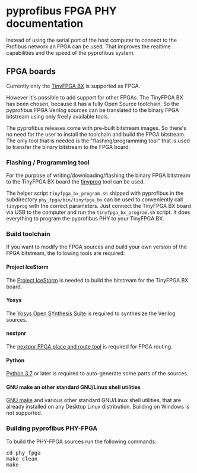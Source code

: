 # pyprofibus FPGA PHY documentation

Instead of using the serial port of the host computer to connect to the Profibus network an FPGA can be used. That improves the realtime capabilities and the speed of the pyprofibus system.


## FPGA boards

Currently only the [TinyFPGA BX](https://tinyfpga.com/) is supported as FPGA.

However it's possible to add support for other FPGAs.
The TinyFPGA&nbsp;BX has been chosen, because it has a fully Open Source toolchain. So the pyprofibus FPGA Verilog sources can be translated to the binary FPGA bitstream using only freely available tools.

The pyprofibus releases come with pre-built bitstream images. So there's no need for the user to install the toolchain and build the FPGA bitstream. The only tool that is needed is the "flashing/programming tool" that is used to transfer the binary bitstream to the FPGA board.


### Flashing / Programming tool

For the purpose of writing/downloading/flashing the binary FPGA bitstream to the TinyFPGA&nbsp;BX board the [tinyprog](https://github.com/tinyfpga/TinyFPGA-Bootloader/) tool can be used.

The helper script `tinyfpga_bx_program.sh` shipped with pyprofibus in the subdirectory `phy_fpga/bin/tinyfpga_bx` can be used to conveniently call `tinyprog` with the correct parameters. Just connect the TinyFPGA&nbsp;BX board via USB to the computer and run the `tinyfpga_bx_program.sh` script. It does everything to program the pyprofibus PHY to your TinyFPGA&nbsp;BX.

### Build toolchain

If you want to modify the FPGA sources and build your own version of the FPGA bitstream, the following tools are required:


#### Project IceStorm

The [Project IceStorm](http://www.clifford.at/icestorm/) is needed to build the bitstream for the TinyFPGA&nbsp;BX board.


#### Yosys

The [Yosys Open SYnthesis Suite](http://www.clifford.at/yosys/) is required to synthesize the Verilog sources.


#### nextpnr

The [nextpnr FPGA place and route tool](https://github.com/YosysHQ/nextpnr) is required for FPGA routing.


#### Python

[Python 3.7](https://www.python.org/) or later is required to auto-generate some parts of the sources.


#### GNU make an other standard GNU/Linux shell utilities

[GNU make](https://www.gnu.org/software/make/) and various other standard GNU/Linux shell utilities, that are already installed on any Desktop Linux distribution. Building on Windows is not supported.


### Building pyprofibus PHY-FPGA

To build the PHY-FPGA sources run the following commands:

<pre>
cd phy_fpga
make clean
make
</pre>
